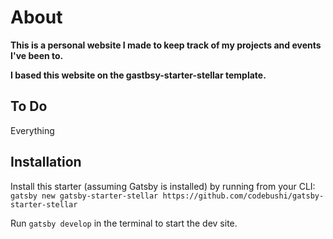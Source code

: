 # About

**This is a personal website I made to keep track of my projects and events I've been to.**

**I based this website on the gastbsy-starter-stellar template.**


## To Do

Everything

## Installation

Install this starter (assuming Gatsby is installed) by running from your CLI:
<br>
`gatsby new gatsby-starter-stellar https://github.com/codebushi/gatsby-starter-stellar`

Run `gatsby develop` in the terminal to start the dev site.
